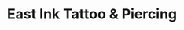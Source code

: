 ---
title: "East Ink Tattoo & Piercing"
url: /euskirchen/east-ink-tattoo-und-piercing/
shop: Tattoo
---